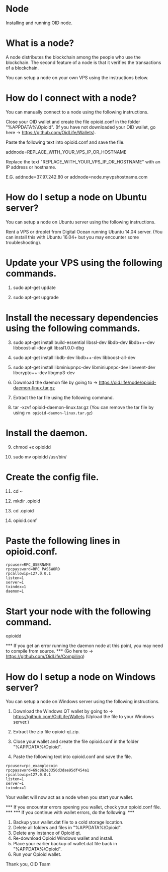 # Node
Installing and running OID node.

# What is a node?
A node distributes the blockchain among the people who use the blockchain. 
The second feature of a node is that it verifies the transactions of a blockchain.

You can setup a node on your own VPS using the instructions below.

# How do I connect with a node?
You can manually connect to a node using the following instructions.

Close your OID wallet and create the file opioid.conf in the folder "%APPDATA%\Opioid\".
(If you have not downloaded your OID wallet, go here -> https://github.com/OidLife/Wallets). 

Paste the following text into opioid.conf and save the file.

addnode=REPLACE_WITH_YOUR_VPS_IP_OR_HOSTNAME

Replace the text "REPLACE_WITH_YOUR_VPS_IP_OR_HOSTNAME" with an IP address or hostname. 

E.G. addnode=37.97.242.80 or addnode=node.myvpshostname.com

# How do I setup a node on Ubuntu server?
You can setup a node on Ubuntu server using the following instructions.

Rent a VPS or droplet from Digital Ocean running Ubuntu 14.04 server.
(You can install this with Ubuntu 16.04+ but you may encounter some troubleshooting).

# Update your VPS using the following commands.

1) sudo apt-get update

2) sudo apt-get upgrade

# Install the necessary dependencies using the following commands.

3) sudo apt-get install build-essential libssl-dev libdb-dev libdb++-dev libboost-all-dev git libssl1.0.0-dbg

4) sudo apt-get install libdb-dev libdb++-dev libboost-all-dev

5) sudo apt-get install libminiupnpc-dev libminiupnpc-dev libevent-dev libcrypto++-dev libgmp3-dev

6) Download the daemon file by going to -> https://oid.life/node/opioid-daemon-linux.tar.gz

7) Extract the tar file using the following command.

8) tar -xzvf opioid-daemon-linux.tar.gz
(You can remove the tar file by using ```rm opioid-daemon-linux.tar.gz```)

# Install the daemon.

9) chmod +x opioidd

10) sudo mv opioidd /usr/bin/

# Create the config file.

11) cd ~

12) mkdir .opioid

13) cd .opioid 

14) opioid.conf

# Paste the following lines in opioid.conf.

```
rpcuser=RPC_USERNAME
rpcpassword=RPC_PASSWORD
rpcallowip=127.0.0.1
listen=1
server=1
txindex=1
daemon=1
```

# Start your node with the following command.

opioidd

*** If you get an error running the daemon node at this point, you may need to compile from source. ***
(Go here to -> https://github.com/OidLife/Compiling)

# How do I setup a node on Windows server?
You can setup a node on Windows server using the following instructions.

1) Download the Windows QT wallet by going to -> https://github.com/OidLife/Wallets
(Upload the file to your Windows server.)

2) Extract the zip file opioid-qt.zip.

3) Close your wallet and create the file opioid.conf in the folder "%APPDATA%\Opioid\".

4) Paste the following text into opioid.conf and save the file.

```
rpcuser=rpc_examplecoin
rpcpassword=69c863e3356d3dae95df454a1
rpcallowip=127.0.0.1
listen=1
server=1
txindex=1
```
Your wallet will now act as a node when you start your wallet.

*** If you encounter errors opening you wallet, check your opioid.conf file. ***
*** If you continue with wallet errors, do the following: ***

1) Backup your wallet.dat file to a cold storage location. 
2) Delete all folders and files in "%APPDATA%\Opioid\".
3) Delete any instance of Opioid qt. 
4) Re-download Opioid Windows wallet and install. 
5) Place your earlier backup of wallet.dat file back in "%APPDATA%\Opioid\".
6) Run your Opioid wallet. 

Thank you,
OID Team










